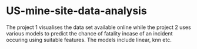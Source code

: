 # US-mine-site-data-analysis

The project 1 visualises the data set available online while the project 2 uses various models to predict the chance
of fatality incase of an incident occuring using suitable features. The models include linear, knn etc.

